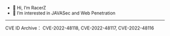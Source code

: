 - 👋 Hi, I’m RacerZ
- 👀 I’m interested in JAVASec and Web Penetration


<!---
RacerZ-fighting/RacerZ-fighting is a ✨ special ✨ repository because its `README.md` (this file) appears on your GitHub profile.
You can click the Preview link to take a look at your changes.
--->

---
CVE ID Archive：
CVE-2022-48118, CVE-2022-48117, CVE-2022-48116

